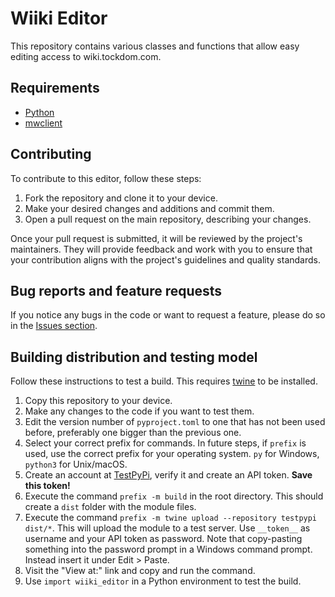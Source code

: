 # Wiiki Editor
This repository contains various classes and functions that allow easy editing access to wiki.tockdom.com.

## Requirements
* [Python](https://www.python.org/downloads/)
* [mwclient](https://pypi.org/project/mwclient/)

## Contributing
To contribute to this editor, follow these steps:

1. Fork the repository and clone it to your device.
2. Make your desired changes and additions and commit them.
3. Open a pull request on the main repository, describing your changes.

Once your pull request is submitted, it will be reviewed by the project's maintainers. They will provide feedback and work with you to ensure that your contribution aligns with the project's guidelines and quality standards.

## Bug reports and feature requests
If you notice any bugs in the code or want to request a feature, please do so in the [Issues section](https://github.com/Krummers/Wiiki-Editor/issues).

## Building distribution and testing model
Follow these instructions to test a build. This requires [twine](https://pypi.org/project/twine/) to be installed.
1. Copy this repository to your device.
2. Make any changes to the code if you want to test them.
3. Edit the version number of `pyproject.toml` to one that has not been used before, preferably one bigger than the previous one.
4. Select your correct prefix for commands. In future steps, if `prefix` is used, use the correct prefix for your operating system. `py` for Windows, `python3` for Unix/macOS.
5. Create an account at [TestPyPi](https://test.pypi.org/account/register/), verify it and create an API token. **Save this token!**
6. Execute the command `prefix -m build` in the root directory. This should create a `dist` folder with the module files.
7. Execute the command `prefix -m twine upload --repository testpypi dist/*`. This will upload the module to a test server. Use `__token__` as username and your API token as password. Note that copy-pasting something into the password prompt in a Windows command prompt. Instead insert it under Edit > Paste.
8. Visit the "View at:" link and copy and run the command.
9. Use `import wiiki_editor` in a Python environment to test the build.
